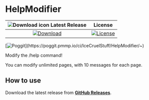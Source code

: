 # HelpModifier

| ![Download icon](https://storage.googleapis.com/material-icons/external-assets/v4/icons/svg/ic_file_download_black_18px.svg) Latest Release | License |
| :---: | :---: |
| [![Download](https://img.shields.io/badge/download-latest-blue.svg)](https://github.com/IceCruelStuff/HelpModifier/releases/latest/download/HelpModifier.phar) | [![License](https://img.shields.io/badge/license-MIT-blue.svg?style=flat-square)](https://github.com/IceCruelStuff/HelpModifier/blob/master/LICENSE) |

[![Poggit](https://poggit.pmmp.io/ci.shield/IceCruelStuff/HelpModifier/~)](https://poggit.pmmp.io/ci/IceCruelStuff/HelpModifier/~)

Modify the /help command!

You can modify unlimited pages, with 10 messages for each page.

## How to use
Download the latest release from **[GitHub Releases](https://github.com/IceCruelStuff/HelpModifier/releases)**.
